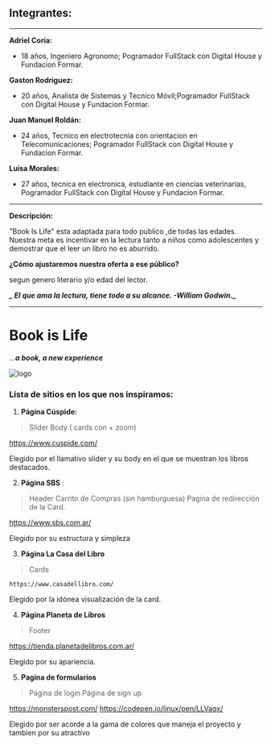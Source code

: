 ## Integrantes:
***

**Adriel Coria:**
- 18 años, Ingeniero Agronomo; Pogramador FullStack con Digital House y Fundacion Formar.

**Gaston Rodriguez:**
- 20 años, Analista de Sistemas y Tecnico Móvil;Pogramador FullStack con Digital House y Fundacion Formar.

**Juan Manuel Roldán:**
- 24 años, Tecnico en electrotecnia con orientacion en Telecomunicaciones; Pogramador FullStack con Digital House y Fundacion Formar.

**Luisa Morales:**
- 27 años, tecnica en electronica, estudiante en ciencias veterinarias, Pogramador FullStack con Digital House y Fundacion Formar.

***

**Descripción:**

"Book Is Life" esta adaptada para todo publico ,de todas las edades.
Nuestra meta es incentivar en la lectura tanto a niños como adolescentes
y demostrar que el leer un libro no es aburrido.

**¿Cómo ajustaremos nuestra oferta a ese público?**

segun genero literario y/o edad del lector. 

***_ El que ama la lectura, tiene todo a su alcance. -William Godwin._***


***

# Book is Life 

...**_a book, a new experience_**

![logo](https://github.com/gaston741/Grupo_8_Books.Is.Life/blob/master/design/logo/logo%20proyect%20oficial.png)



### Lista de sitios en los que nos inspiramos:


1. **Página Cúspide:** 

> Slider 
> Body ( cards con +  zoom)

 https://www.cuspide.com/

Elegido por el llamativo slider y su body en el que se muestran los libros destacados.



2. **Página SBS** :
 
> Header 
> Carrito de Compras (sin hamburguesa) 
> Pagina de redirección de la Card.


  https://www.sbs.com.ar/


  Elegido por su estructura y simpleza



3. **Página La Casa del Libro** 

> Cards


    https://www.casadellibro.com/

Elegido por la idónea visualización de la card.


4. **Página Planeta de Libros**

> Footer

   https://tienda.planetadelibros.com.ar/

Elegido por su apariencia.



5. **Pagina de formularios** 

> Página de login
> Página de sign up
  
  https://monsterspost.com/
  https://codepen.io/linux/pen/LLVaqx/

Elegido por ser acorde a la gama de colores que maneja el proyecto y tambien por su atractivo

